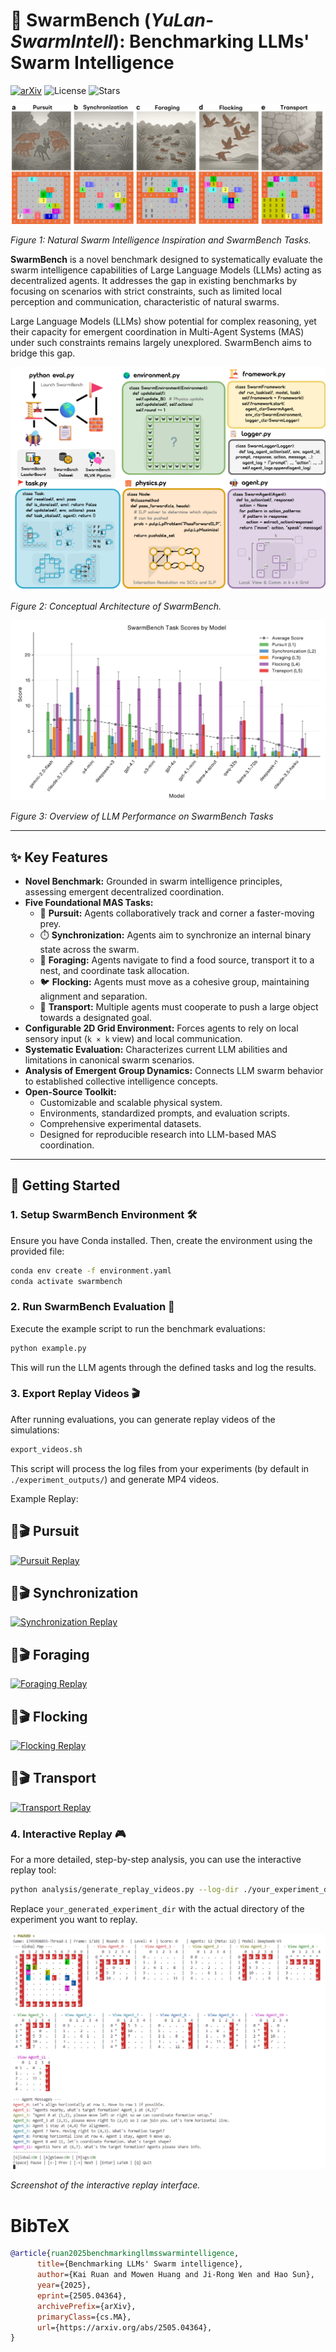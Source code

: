 
# 🐝 SwarmBench (*YuLan-SwarmIntell*): Benchmarking LLMs' Swarm Intelligence

[![arXiv](https://img.shields.io/badge/arXiv-2505.04364-b31b1b.svg)](https://arxiv.org/abs/2505.04364)
![License](https://img.shields.io/badge/License-MIT-2196F3.svg)
![Stars](https://img.shields.io/github/stars/x66ccff/swarmbench)


[![Paper Image](assets/fig1.png)](assets/fig1.png)

*Figure 1: Natural Swarm Intelligence Inspiration and SwarmBench Tasks.*

**SwarmBench** is a novel benchmark designed to systematically evaluate the swarm intelligence capabilities of Large Language Models (LLMs) acting as decentralized agents. It addresses the gap in existing benchmarks by focusing on scenarios with strict constraints, such as limited local perception and communication, characteristic of natural swarms.

Large Language Models (LLMs) show potential for complex reasoning, yet their capacity for emergent coordination in Multi-Agent Systems (MAS) under such constraints remains largely unexplored. SwarmBench aims to bridge this gap.

[![Framework Image](assets/framework.png)](assets/framework.png)

*Figure 2: Conceptual Architecture of SwarmBench.*

![results](assets/results.png)

*Figure 3: Overview of LLM Performance on SwarmBench Tasks*

---

## ✨ Key Features

*   **Novel Benchmark:** Grounded in swarm intelligence principles, assessing emergent decentralized coordination.
*   **Five Foundational MAS Tasks:**
    *   🎯 **Pursuit:** Agents collaboratively track and corner a faster-moving prey.
    *   ⏱️ **Synchronization:** Agents aim to synchronize an internal binary state across the swarm.
    *   🧺 **Foraging:** Agents navigate to find a food source, transport it to a nest, and coordinate task allocation.
    *   🐦 **Flocking:** Agents must move as a cohesive group, maintaining alignment and separation.
    *   🚚 **Transport:** Multiple agents must cooperate to push a large object towards a designated goal.
*   **Configurable 2D Grid Environment:** Forces agents to rely on local sensory input (`k × k` view) and local communication.
*   **Systematic Evaluation:** Characterizes current LLM abilities and limitations in canonical swarm scenarios.
*   **Analysis of Emergent Group Dynamics:** Connects LLM swarm behavior to established collective intelligence concepts.
*   **Open-Source Toolkit:**
    *   Customizable and scalable physical system.
    *   Environments, standardized prompts, and evaluation scripts.
    *   Comprehensive experimental datasets.
    *   Designed for reproducible research into LLM-based MAS coordination.

---

## 🚀 Getting Started

### 1. Setup SwarmBench Environment 🛠️

Ensure you have Conda installed. Then, create the environment using the provided file:

```bash
conda env create -f environment.yaml
conda activate swarmbench
```

### 2. Run SwarmBench Evaluation 🧪

Execute the example script to run the benchmark evaluations:

```bash
python example.py
```
This will run the LLM agents through the defined tasks and log the results.

### 3. Export Replay Videos 🎬

After running evaluations, you can generate replay videos of the simulations:

```bash
export_videos.sh
```
This script will process the log files from your experiments (by default in `./experiment_outputs/`) and generate MP4 videos.

Example Replay:

## 🐝🎬 Pursuit

[![Pursuit Replay](assets/Pursuit_o4-mini_best.gif)](assets/Pursuit_o4-mini_best.gif) 

## 🐝🎬 Synchronization

[![Synchronization Replay](assets/Synchronize_o4-mini_best.gif)](assets/Synchronize_o4-mini_best.gif) 

## 🐝🎬 Foraging

[![Foraging Replay](assets/Foraging_o4-mini_best.gif)](assets/Foraging_o4-mini_best.gif) 

## 🐝🎬 Flocking

[![Flocking Replay](assets/Flocking_o4-mini_best.gif)](assets/Flocking_o4-mini_best.gif) 

## 🐝🎬 Transport

[![Transport Replay](assets/Transport_o4-mini_best.gif)](assets/Transport_o4-mini_best.gif) 




### 4. Interactive Replay 🎮

For a more detailed, step-by-step analysis, you can use the interactive replay tool:

```bash
python analysis/generate_replay_videos.py --log-dir ./your_experiment_dir -v
```
Replace `your_generated_experiment_dir` with the actual directory of the experiment you want to replay.

[![Interactive Replay Screenshot](assets/image.png)](assets/image.png)

*Screenshot of the interactive replay interface.*


# BibTeX

```bibtex
@article{ruan2025benchmarkingllmsswarmintelligence,
      title={Benchmarking LLMs' Swarm intelligence}, 
      author={Kai Ruan and Mowen Huang and Ji-Rong Wen and Hao Sun},
      year={2025},
      eprint={2505.04364},
      archivePrefix={arXiv},
      primaryClass={cs.MA},
      url={https://arxiv.org/abs/2505.04364}, 
}
```